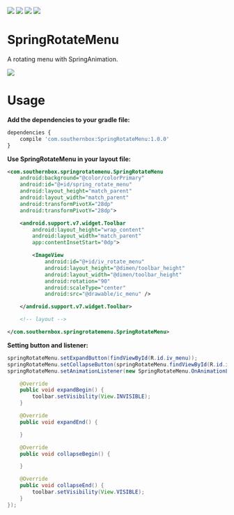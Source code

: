 [![](https://travis-ci.org/SouthernBox/SpringRotateMenu.svg?branch=master)](https://travis-ci.org/SouthernBox/SpringRotateMenu)
[![](https://api.bintray.com/packages/southernbox/maven/SpringRotateMenu/images/download.svg)](https://bintray.com/southernbox/maven/SpringRotateMenu/_latestVersion)
[![](https://img.shields.io/badge/API-16+-green.svg?style=flat)](https://android-arsenal.com/api?level=16)
[![](https://badge.juejin.im/entry/58edcf2ba0bb9f006a4da090/likes.svg?style=flat)](https://juejin.im/post/58edcec344d904005774e6cf)

# SpringRotateMenu

A rotating menu with SpringAnimation.

![](http://upload-images.jianshu.io/upload_images/1763614-6902677cf6f2e4c8.gif?imageMogr2/auto-orient/strip)

# Usage

**Add the dependencies to your gradle file:**

```javascript
dependencies {
	compile 'com.southernbox:SpringRotateMenu:1.0.0'
}
```
**Use SpringRotateMenu in your layout file:**

```xml
<com.southernbox.springrotatemenu.SpringRotateMenu
    android:background="@color/colorPrimary"
    android:id="@+id/spring_rotate_menu"
    android:layout_height="match_parent"
    android:layout_width="match_parent"
    android:transformPivotX="28dp"
    android:transformPivotY="28dp">

    <android.support.v7.widget.Toolbar
        android:layout_height="wrap_content"
        android:layout_width="match_parent"
        app:contentInsetStart="0dp">

        <ImageView
            android:id="@+id/iv_rotate_menu"
            android:layout_height="@dimen/toolbar_height"
            android:layout_width="@dimen/toolbar_height"
            android:rotation="90"
            android:scaleType="center"
            android:src="@drawable/ic_menu" />

    </android.support.v7.widget.Toolbar>

    <!-- layout -->

</com.southernbox.springrotatemenu.SpringRotateMenu>
```

**Setting button and listener:**

```java
springRotateMenu.setExpandButton(findViewById(R.id.iv_menu));
springRotateMenu.setCollapseButton(springRotateMenu.findViewById(R.id.iv_menu));
springRotateMenu.setAnimationListener(new SpringRotateMenu.OnAnimationListener() {

    @Override
    public void expandBegin() {
        toolbar.setVisibility(View.INVISIBLE);
    }

    @Override
    public void expandEnd() {

    }

    @Override
    public void collapseBegin() {

    }

    @Override
    public void collapseEnd() {
        toolbar.setVisibility(View.VISIBLE);
    }
});
```
